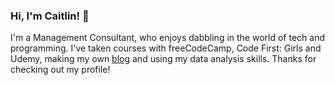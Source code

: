 ### Hi, I'm Caitlin! 👋


I'm a Management Consultant, who enjoys dabbling in the world of tech and programming. I've taken courses with freeCodeCamp, Code First: Girls and Udemy, making my own [blog](www.caitlingbailey.com) and using my data analysis skills. 
Thanks for checking out my profile!
<!--
**caitlingbailey/caitlingbailey** is a ✨ _special_ ✨ repository because its `README.md` (this file) appears on your GitHub profile.

Here are some ideas to get you started:

- 🔭 I’m currently working on ...
- 🌱 I’m currently learning ...
- 👯 I’m looking to collaborate on ...
- 🤔 I’m looking for help with ...
- 💬 Ask me about ...
- 📫 How to reach me: ...
- 😄 Pronouns: ...
- ⚡ Fun fact: ...
-->
